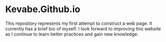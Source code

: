 # Kevabe.Github.io
This repository represents my first attempt to construct a web page. It currently has a brief bio of myself.
I look forward to improving this website as I continue to learn better practices and gain new knowledge.
